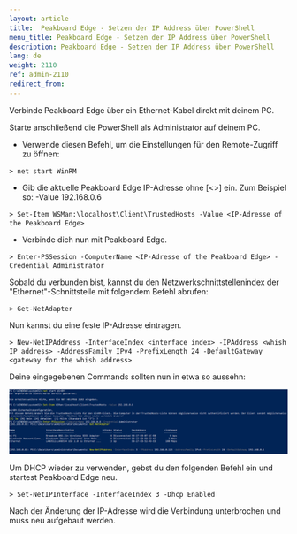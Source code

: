 ```yaml
---
layout: article
title:  Peakboard Edge - Setzen der IP Address über PowerShell
menu_title: Peakboard Edge - Setzen der IP Address über PowerShell
description: Peakboard Edge - Setzen der IP Address über PowerShell
lang: de
weight: 2110
ref: admin-2110
redirect_from:
---
```


Verbinde Peakboard Edge über ein Ethernet-Kabel direkt mit deinem PC.

Starte anschließend die PowerShell als Administrator auf deinem PC.

* Verwende diesen Befehl, um die Einstellungen für den Remote-Zugriff zu öffnen:
```
> net start WinRM
```

* Gib die aktuelle Peakboard Edge IP-Adresse ohne [<>] ein. Zum Beispiel so: -Value 192.168.0.6
```
> Set-Item WSMan:\localhost\Client\TrustedHosts -Value <IP-Adresse of the Peakboard Edge>
```

* Verbinde dich nun mit Peakboard Edge.
```
> Enter-PSSession -ComputerName <IP-Adresse of the Peakboard Edge> -Credential Administrator
```

Sobald du verbunden bist, kannst du den Netzwerkschnittstellenindex der "Ethernet"-Schnittstelle mit folgendem Befehl abrufen:
```
> Get-NetAdapter
```

Nun kannst du eine feste IP-Adresse eintragen.
```
> New-NetIPAddress -InterfaceIndex <interface index> -IPAddress <whish IP address> -AddressFamily IPv4 -PrefixLength 24 -DefaultGateway <gateway for the whish address>
```

Deine eingegebenen Commands sollten nun in etwa so aussehn:

![PowerShell](/assets/images/admin/ipaddress_edge/edge_powershell.png)

Um DHCP wieder zu verwenden, gebst du den folgenden Befehl ein und startest Peakboard Edge neu.
```
> Set-NetIPInterface -InterfaceIndex 3 -Dhcp Enabled
```

<div class="box-tip" markdown="1">
Nach der Änderung der IP-Adresse wird die Verbindung unterbrochen und muss neu aufgebaut werden.
</div>
